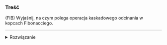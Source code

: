 ### Treść
(FIB)
Wyjaśnij, na czym polega operacja kaskadowego odcinania w kopcach Fibonacciego.

------
<details><summary>Rozwiązanie</summary>
<p>
    
![image](https://user-images.githubusercontent.com/11476062/63224819-e4a33800-c1c9-11e9-9d4c-d76385993321.png)

